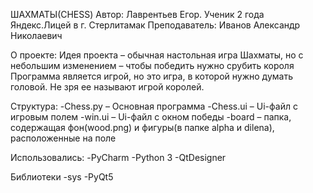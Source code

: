 ШАХМАТЫ(CHESS)
Автор: Лаврентьев Егор. Ученик 2 года Яндекс.Лицей в г. Стерлитамак
Преподаватель: Иванов Александр Николаевич

О проекте:
Идея проекта – обычная настольная игра Шахматы, но с небольшим изменением – чтобы победить нужно срубить короля
Программа является игрой, но это игра, в которой нужно думать головой. Не зря ее называют игрой королей.

Структура:
-Chess.py – Основная программа
-Chess.ui – Ui-файл с игровым полем
-win.ui – Ui-файл с окном победы
-board – папка, содержащая фон(wood.png) и фигуры(в папке alpha и dilena), расположенные на поле

Использовались:
-PyCharm
-Python 3
-QtDesigner

Библиотеки
-sys
-PyQt5
